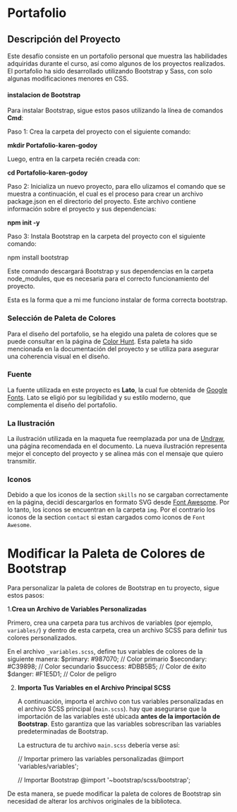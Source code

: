 # Portafolio

## Descripción del Proyecto

Este desafío consiste en un portafolio personal que muestra las habilidades adquiridas durante el curso, así como algunos de los proyectos realizados. El portafolio ha sido desarrollado utilizando Bootstrap y Sass, con solo algunas modificaciones menores en CSS. 

#### instalacion de Bootstrap

Para instalar Bootstrap, sigue estos pasos utilizando la línea de comandos **Cmd**:

Paso 1: Crea la carpeta del proyecto con el siguiente comando:

**mkdir Portafolio-karen-godoy**

Luego, entra en la carpeta recién creada con:

**cd Portafolio-karen-godoy**

Paso 2: Inicializa un nuevo proyecto, para ello ulizamos el comando que se muestra a continuación, el cual es el proceso para crear un archivo package.json en el directorio del proyecto. Este archivo contiene información sobre el proyecto y sus dependencias:

**npm init -y**

Paso 3: Instala Bootstrap en la carpeta del proyecto con el siguiente comando:

npm install bootstrap

Este comando descargará Bootstrap y sus dependencias en la carpeta node_modules, que es necesaria para el correcto funcionamiento del proyecto. 

Esta es la forma que a mi me funciono instalar de forma correcta bootstrap.

### Selección de Paleta de Colores

Para el diseño del portafolio, se ha elegido una paleta de colores que se puede consultar en la página de [Color Hunt](https://colorhunt.co/palette/f1e5d1dbb5b5c39898987070). Esta paleta ha sido mencionada en la documentación del proyecto y se utiliza para asegurar una coherencia visual en el diseño.

### Fuente

La fuente utilizada en este proyecto es **Lato**, la cual fue obtenida de [Google Fonts](https://fonts.google.com/specimen/Lato). Lato se eligió por su legibilidad y su estilo moderno, que complementa el diseño del portafolio.

### La Ilustración

La ilustración utilizada en la maqueta fue reemplazada por una de [Undraw](https://undraw.co/), una página recomendada en el documento. La nueva ilustración representa mejor el concepto del proyecto y se alinea más con el mensaje que quiero transmitir.

### Iconos

Debido a que los iconos de la section `skills` no se cargaban correctamente en la página, decidí descargarlos en formato SVG desde [Font Awesome](https://fontawesome.com/). Por lo tanto, los iconos se encuentran en la carpeta `img`. Por el contrario los iconos de la section `contact` si estan cargados como iconos de `Font Awesome`.

# Modificar la Paleta de Colores de Bootstrap

Para personalizar la paleta de colores de Bootstrap en tu proyecto, sigue estos pasos:

1.**Crea un Archivo de Variables Personalizadas**

Primero, crea una carpeta para tus archivos de variables (por ejemplo, `variables/`) y dentro de esta carpeta, crea un archivo SCSS para definir tus colores personalizados. 

   En el archivo `_variables.scss`, define tus variables de colores de la siguiente manera:
   $primary: #987070;  // Color primario
   $secondary: #C39898; // Color secundario
   $success: #DBB5B5;  // Color de éxito
   $danger: #F1E5D1;   // Color de peligro

2. **Importa Tus Variables en el Archivo Principal SCSS**

   A continuación, importa el archivo con tus variables personalizadas en el archivo SCSS principal (`main.scss`). hay que asegurarse que la importación de las variables esté ubicada **antes de la importación de Bootstrap**. Esto garantiza que las variables sobrescriban las variables predeterminadas de Bootstrap.

   La estructura de tu archivo `main.scss` debería verse así:

   // Importar primero las variables personalizadas
   @import 'variables/variables';

   // Importar Bootstrap
   @import '~bootstrap/scss/bootstrap';

De esta manera, se puede modificar la paleta de colores de Bootstrap sin necesidad de alterar los archivos originales de la biblioteca.